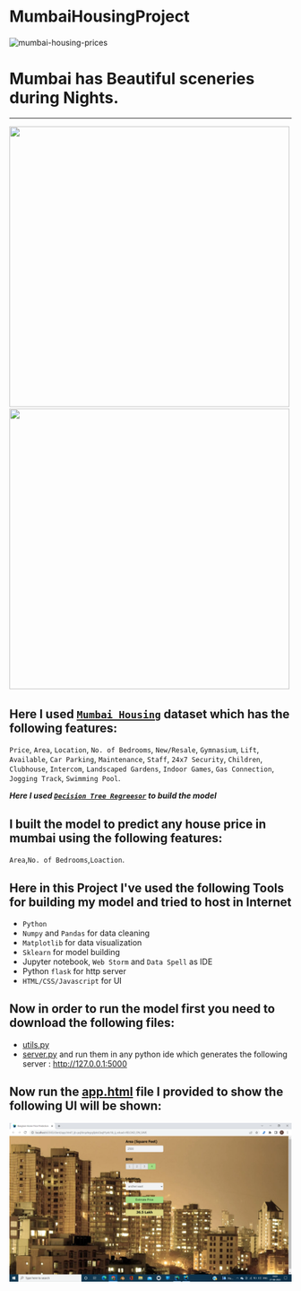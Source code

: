 # MumbaiHousingProject


<img src='https://wallpapercave.com/wp/wp7526638.jpg' alt='mumbai-housing-prices' align='center' />


# Mumbai has Beautiful sceneries during Nights.
---
<div>
      <img src="https://wallpapercave.com/wp/wp8448034.jpg" height='500px' width='500px' />
      <img src="https://wallpapercave.com/wp/wp7009182.jpg" height='500px' width='500px' />
</div>



## Here I used [`Mumbai Housing`](https://www.kaggle.com/datasets/sameep98/housing-prices-in-mumbai) dataset which has the following features:
`Price`,
`Area`,
`Location`,
`No. of Bedrooms`,
`New/Resale`,
`Gymnasium`,
`Lift`,
`Available`,
`Car Parking`,
`Maintenance`,
`Staff`,
`24x7 Security`,
`Children`,
`Clubhouse`,
`Intercom`,
`Landscaped Gardens`,
`Indoor Games`,
`Gas Connection`,
`Jogging Track`,
`Swimming Pool`.


***Here I used [`Decision Tree Regreesor`](https://scikit-learn.org/stable/modules/generated/sklearn.tree.DecisionTreeRegressor.html) to build the model***
## I built the model to predict any house price in mumbai using the following features: 
`Area`,`No. of Bedrooms`,`Loaction`.


## Here in this Project I've used the following Tools for building my model and tried to host in Internet
- `Python`
- `Numpy` and `Pandas` for data cleaning
- `Matplotlib` for data visualization
- `Sklearn` for model building
- Jupyter notebook, `Web Storm` and `Data Spell` as IDE
- Python `flask` for http server
- `HTML/CSS/Javascript` for UI


## Now in order to run the model first you need to download the following files:
- [utils.py](https://github.com/v20131a4463/MumbaiHousingProject/blob/main/server/util.py)
- [server.py](https://github.com/v20131a4463/MumbaiHousingProject/blob/main/server/server.py)
and run them in any python ide which generates the following server :
<http://127.0.0.1:5000>


## Now run the [app.html](https://github.com/v20131a4463/MumbaiHousingProject/blob/main/client/app.html) file I provided to show the following UI will be shown:


<img src='Website.png' alt='mhpwebsite' align='center' />
